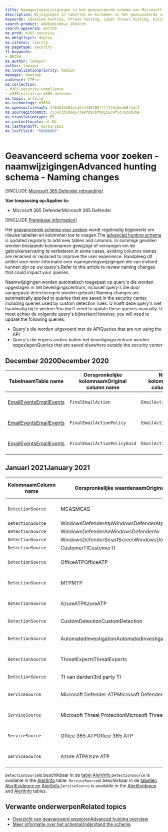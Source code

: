 ```yaml
---
title: Naamgevingswijzigingen in het geavanceerde schema van Microsoft 365 Defender voor zoeken
description: Wijzigingen in tabellen en kolommen in het geavanceerde schema voor zoeken bijhouden en bekijken
keywords: advanced hunting, threat hunting, cyber threat hunting, microsoft threat protection, microsoft 365, mtp, m365, search, query, telemetry, schema reference, kusto, table, data, naming changes, rename, Microsoft Threat Protection
search.product: eADQiWindows 10XVcnh
search.appverid: met150
ms.prod: m365-security
ms.mktglfcycl: deploy
ms.sitesec: library
ms.pagetype: security
f1.keywords:
- NOCSH
ms.author: lomayor
author: lomayor
ms.localizationpriority: medium
manager: dansimp
audience: ITPro
ms.collection:
- M365-security-compliance
- m365initiative-m365-defender
ms.topic: article
ms.technology: m365d
ms.openlocfilehash: 3f03543b03dca5fe426700ffff4f5c6edb8fa3c7
ms.sourcegitcommit: c550c1b5b9e67398fd95bfb0256c4f5c7930b2be
ms.translationtype: MT
ms.contentlocale: nl-NL
ms.lasthandoff: 02/01/2021
ms.locfileid: "50066867"
---
```

# <a name="advanced-hunting-schema---naming-changes"></a><span data-ttu-id="008e2-104">Geavanceerd schema voor zoeken - naamwijzigingen</span><span class="sxs-lookup"><span data-stu-id="008e2-104">Advanced hunting schema - Naming changes</span></span>

[!INCLUDE [Microsoft 365 Defender rebranding](../includes/microsoft-defender.md)]


<span data-ttu-id="008e2-105">**Van toepassing op:**</span><span class="sxs-lookup"><span data-stu-id="008e2-105">**Applies to:**</span></span>
- <span data-ttu-id="008e2-106">Microsoft 365 Defender</span><span class="sxs-lookup"><span data-stu-id="008e2-106">Microsoft 365 Defender</span></span>

[!INCLUDE [Prerelease information](../includes/prerelease.md)]

<span data-ttu-id="008e2-107">Het [geavanceerde schema voor zoeken](advanced-hunting-schema-tables.md) wordt regelmatig bijgewerkt om nieuwe tabellen en kolommen toe te voegen.</span><span class="sxs-lookup"><span data-stu-id="008e2-107">The [advanced hunting schema](advanced-hunting-schema-tables.md) is updated regularly to add new tables and columns.</span></span> <span data-ttu-id="008e2-108">In sommige gevallen worden bestaande kolomnamen gewijzigd of vervangen om de gebruikerservaring te verbeteren.</span><span class="sxs-lookup"><span data-stu-id="008e2-108">In some cases, existing columns names are renamed or replaced to improve the user experience.</span></span> <span data-ttu-id="008e2-109">Raadpleeg dit artikel voor meer informatie over naamgevingswijzigingen die van invloed kunnen zijn op uw query's.</span><span class="sxs-lookup"><span data-stu-id="008e2-109">Refer to this article to review naming changes that could impact your queries.</span></span>

<span data-ttu-id="008e2-110">Naamwijzigingen worden automatisch toegepast op query's die worden opgeslagen in het beveiligingscentrum, inclusief query's die door aangepaste detectieregels worden gebruikt.</span><span class="sxs-lookup"><span data-stu-id="008e2-110">Naming changes are automatically applied to queries that are saved in the security center, including queries used by custom detection rules.</span></span> <span data-ttu-id="008e2-111">U hoeft deze query's niet handmatig bij te werken.</span><span class="sxs-lookup"><span data-stu-id="008e2-111">You don't need to update these queries manually.</span></span> <span data-ttu-id="008e2-112">U moet echter de volgende query's bijwerken:</span><span class="sxs-lookup"><span data-stu-id="008e2-112">However, you will need to update the following queries:</span></span>
- <span data-ttu-id="008e2-113">Query's die worden uitgevoerd met de API</span><span class="sxs-lookup"><span data-stu-id="008e2-113">Queries that are run using the API</span></span>
- <span data-ttu-id="008e2-114">Query's die ergens anders buiten het beveiligingscentrum worden opgeslagen</span><span class="sxs-lookup"><span data-stu-id="008e2-114">Queries that are saved elsewhere outside the security center</span></span>

## <a name="december-2020"></a><span data-ttu-id="008e2-115">December 2020</span><span class="sxs-lookup"><span data-stu-id="008e2-115">December 2020</span></span>

| <span data-ttu-id="008e2-116">Tabelnaam</span><span class="sxs-lookup"><span data-stu-id="008e2-116">Table name</span></span> | <span data-ttu-id="008e2-117">Oorspronkelijke kolomnaam</span><span class="sxs-lookup"><span data-stu-id="008e2-117">Original column name</span></span> | <span data-ttu-id="008e2-118">Nieuwe kolomnaam</span><span class="sxs-lookup"><span data-stu-id="008e2-118">New column name</span></span> | <span data-ttu-id="008e2-119">Reden voor wijziging</span><span class="sxs-lookup"><span data-stu-id="008e2-119">Reason for change</span></span>
|--|--|--|--|
| [<span data-ttu-id="008e2-120">EmailEvents</span><span class="sxs-lookup"><span data-stu-id="008e2-120">EmailEvents</span></span>](advanced-hunting-emailevents-table.md) | `FinalEmailAction` | `EmailAction` | <span data-ttu-id="008e2-121">Feedback van klanten</span><span class="sxs-lookup"><span data-stu-id="008e2-121">Customer feedback</span></span> |
| [<span data-ttu-id="008e2-122">EmailEvents</span><span class="sxs-lookup"><span data-stu-id="008e2-122">EmailEvents</span></span>](advanced-hunting-emailevents-table.md) | `FinalEmailActionPolicy` | `EmailActionPolicy` | <span data-ttu-id="008e2-123">Feedback van klanten</span><span class="sxs-lookup"><span data-stu-id="008e2-123">Customer feedback</span></span> |
| [<span data-ttu-id="008e2-124">EmailEvents</span><span class="sxs-lookup"><span data-stu-id="008e2-124">EmailEvents</span></span>](advanced-hunting-emailevents-table.md) | `FinalEmailActionPolicyGuid` | `EmailActionPolicyGuid` | <span data-ttu-id="008e2-125">Feedback van klanten</span><span class="sxs-lookup"><span data-stu-id="008e2-125">Customer feedback</span></span> |

## <a name="january-2021"></a><span data-ttu-id="008e2-126">Januari 2021</span><span class="sxs-lookup"><span data-stu-id="008e2-126">January 2021</span></span>

| <span data-ttu-id="008e2-127">Kolomnaam</span><span class="sxs-lookup"><span data-stu-id="008e2-127">Column name</span></span> | <span data-ttu-id="008e2-128">Oorspronkelijke waardenaam</span><span class="sxs-lookup"><span data-stu-id="008e2-128">Original value name</span></span> | <span data-ttu-id="008e2-129">Nieuwe waardenaam</span><span class="sxs-lookup"><span data-stu-id="008e2-129">New value name</span></span> | <span data-ttu-id="008e2-130">Reden voor wijziging</span><span class="sxs-lookup"><span data-stu-id="008e2-130">Reason for change</span></span>
|--|--|--|--|
| `DetectionSource` | <span data-ttu-id="008e2-131">MCAS</span><span class="sxs-lookup"><span data-stu-id="008e2-131">MCAS</span></span> |    <span data-ttu-id="008e2-132">Microsoft Cloud App Security</span><span class="sxs-lookup"><span data-stu-id="008e2-132">Microsoft Cloud App Security</span></span> | <span data-ttu-id="008e2-133">Naamswijziging</span><span class="sxs-lookup"><span data-stu-id="008e2-133">Rebranding</span></span> |
| `DetectionSource` | <span data-ttu-id="008e2-134">WindowsDefenderAtp</span><span class="sxs-lookup"><span data-stu-id="008e2-134">WindowsDefenderAtp</span></span>|   <span data-ttu-id="008e2-135">EDR</span><span class="sxs-lookup"><span data-stu-id="008e2-135">EDR</span></span>| <span data-ttu-id="008e2-136">Naamswijziging</span><span class="sxs-lookup"><span data-stu-id="008e2-136">Rebranding</span></span> |
| `DetectionSource` | <span data-ttu-id="008e2-137">WindowsDefenderAv</span><span class="sxs-lookup"><span data-stu-id="008e2-137">WindowsDefenderAv</span></span> | <span data-ttu-id="008e2-138">Antivirussoftware</span><span class="sxs-lookup"><span data-stu-id="008e2-138">Antivirus</span></span> | <span data-ttu-id="008e2-139">Naamswijziging</span><span class="sxs-lookup"><span data-stu-id="008e2-139">Rebranding</span></span> |
| `DetectionSource` | <span data-ttu-id="008e2-140">WindowsDefenderSmartScreen</span><span class="sxs-lookup"><span data-stu-id="008e2-140">WindowsDefenderSmartScreen</span></span> |  <span data-ttu-id="008e2-141">SmartScreen</span><span class="sxs-lookup"><span data-stu-id="008e2-141">SmartScreen</span></span> | <span data-ttu-id="008e2-142">Naamswijziging</span><span class="sxs-lookup"><span data-stu-id="008e2-142">Rebranding</span></span> |
| `DetectionSource` | <span data-ttu-id="008e2-143">CustomerTI</span><span class="sxs-lookup"><span data-stu-id="008e2-143">CustomerTI</span></span> |  <span data-ttu-id="008e2-144">Aangepaste TI</span><span class="sxs-lookup"><span data-stu-id="008e2-144">Custom TI</span></span> | <span data-ttu-id="008e2-145">Naamswijziging</span><span class="sxs-lookup"><span data-stu-id="008e2-145">Rebranding</span></span> |
| `DetectionSource` | <span data-ttu-id="008e2-146">OfficeATP</span><span class="sxs-lookup"><span data-stu-id="008e2-146">OfficeATP</span></span> | <span data-ttu-id="008e2-147">Microsoft Defender voor Office 365</span><span class="sxs-lookup"><span data-stu-id="008e2-147">Microsoft Defender for Office 365</span></span> | <span data-ttu-id="008e2-148">Naamswijziging</span><span class="sxs-lookup"><span data-stu-id="008e2-148">Rebranding</span></span> |
| `DetectionSource` | <span data-ttu-id="008e2-149">MTP</span><span class="sxs-lookup"><span data-stu-id="008e2-149">MTP</span></span>   | <span data-ttu-id="008e2-150">Microsoft 365 Defender</span><span class="sxs-lookup"><span data-stu-id="008e2-150">Microsoft 365 Defender</span></span> | <span data-ttu-id="008e2-151">Naamswijziging</span><span class="sxs-lookup"><span data-stu-id="008e2-151">Rebranding</span></span> |
| `DetectionSource` | <span data-ttu-id="008e2-152">AzureATP</span><span class="sxs-lookup"><span data-stu-id="008e2-152">AzureATP</span></span> |    <span data-ttu-id="008e2-153">Microsoft Defender for Identity</span><span class="sxs-lookup"><span data-stu-id="008e2-153">Microsoft Defender for Identity</span></span> | <span data-ttu-id="008e2-154">Naamswijziging</span><span class="sxs-lookup"><span data-stu-id="008e2-154">Rebranding</span></span> |
| `DetectionSource` | <span data-ttu-id="008e2-155">CustomDetection</span><span class="sxs-lookup"><span data-stu-id="008e2-155">CustomDetection</span></span>   | <span data-ttu-id="008e2-156">Aangepaste detectie</span><span class="sxs-lookup"><span data-stu-id="008e2-156">Custom detection</span></span> | <span data-ttu-id="008e2-157">Naamswijziging</span><span class="sxs-lookup"><span data-stu-id="008e2-157">Rebranding</span></span> |
| `DetectionSource` | <span data-ttu-id="008e2-158">AutomatedInvestigation</span><span class="sxs-lookup"><span data-stu-id="008e2-158">AutomatedInvestigation</span></span> |<span data-ttu-id="008e2-159">Geautomatiseerd onderzoek</span><span class="sxs-lookup"><span data-stu-id="008e2-159">Automated investigation</span></span> | <span data-ttu-id="008e2-160">Naamswijziging</span><span class="sxs-lookup"><span data-stu-id="008e2-160">Rebranding</span></span> |
| `DetectionSource` | <span data-ttu-id="008e2-161">ThreatExperts</span><span class="sxs-lookup"><span data-stu-id="008e2-161">ThreatExperts</span></span> | <span data-ttu-id="008e2-162">Microsoft Threat Experts</span><span class="sxs-lookup"><span data-stu-id="008e2-162">Microsoft Threat Experts</span></span> | <span data-ttu-id="008e2-163">Naamswijziging</span><span class="sxs-lookup"><span data-stu-id="008e2-163">Rebranding</span></span> |
| `DetectionSource` | <span data-ttu-id="008e2-164">TI van derden</span><span class="sxs-lookup"><span data-stu-id="008e2-164">3rd party TI</span></span> | <span data-ttu-id="008e2-165">Sensoren van derden</span><span class="sxs-lookup"><span data-stu-id="008e2-165">3rd Party sensors</span></span> | <span data-ttu-id="008e2-166">Naamswijziging</span><span class="sxs-lookup"><span data-stu-id="008e2-166">Rebranding</span></span> |
| `ServiceSource` | <span data-ttu-id="008e2-167">Microsoft Defender ATP</span><span class="sxs-lookup"><span data-stu-id="008e2-167">Microsoft Defender ATP</span></span>| <span data-ttu-id="008e2-168">Microsoft Defender for Endpoint</span><span class="sxs-lookup"><span data-stu-id="008e2-168">Microsoft Defender for Endpoint</span></span> | <span data-ttu-id="008e2-169">Naamswijziging</span><span class="sxs-lookup"><span data-stu-id="008e2-169">Rebranding</span></span> |
|`ServiceSource` |<span data-ttu-id="008e2-170">Microsoft Threat Protection</span><span class="sxs-lookup"><span data-stu-id="008e2-170">Microsoft Threat Protection</span></span>   | <span data-ttu-id="008e2-171">Microsoft 365 Defender</span><span class="sxs-lookup"><span data-stu-id="008e2-171">Microsoft 365 Defender</span></span> | <span data-ttu-id="008e2-172">Naamswijziging</span><span class="sxs-lookup"><span data-stu-id="008e2-172">Rebranding</span></span> |
| `ServiceSource` | <span data-ttu-id="008e2-173">Office 365 ATP</span><span class="sxs-lookup"><span data-stu-id="008e2-173">Office 365 ATP</span></span>  |<span data-ttu-id="008e2-174">Microsoft Defender voor Office 365</span><span class="sxs-lookup"><span data-stu-id="008e2-174">Microsoft Defender for Office 365</span></span> | <span data-ttu-id="008e2-175">Naamswijziging</span><span class="sxs-lookup"><span data-stu-id="008e2-175">Rebranding</span></span> |
| `ServiceSource` |<span data-ttu-id="008e2-176">Azure ATP</span><span class="sxs-lookup"><span data-stu-id="008e2-176">Azure ATP</span></span>    |<span data-ttu-id="008e2-177">Microsoft Defender for Identity</span><span class="sxs-lookup"><span data-stu-id="008e2-177">Microsoft Defender for Identity</span></span> | <span data-ttu-id="008e2-178">Naamswijziging</span><span class="sxs-lookup"><span data-stu-id="008e2-178">Rebranding</span></span> |

<span data-ttu-id="008e2-179">`DetectionSource`is beschikbaar in de [tabel AlertInfo.](advanced-hunting-alertinfo-table.md)</span><span class="sxs-lookup"><span data-stu-id="008e2-179">`DetectionSource` is available in the [AlertInfo](advanced-hunting-alertinfo-table.md) table.</span></span> <span data-ttu-id="008e2-180">`ServiceSource`is beschikbaar in de [tabellen AlertEvidence en](advanced-hunting-alertevidence-table.md) [AlertInfo.](advanced-hunting-alertinfo-table.md)</span><span class="sxs-lookup"><span data-stu-id="008e2-180">`ServiceSource` is available in the [AlertEvidence](advanced-hunting-alertevidence-table.md) and [AlertInfo](advanced-hunting-alertinfo-table.md) tables.</span></span> 
## <a name="related-topics"></a><span data-ttu-id="008e2-181">Verwante onderwerpen</span><span class="sxs-lookup"><span data-stu-id="008e2-181">Related topics</span></span>
- [<span data-ttu-id="008e2-182">Overzicht van geavanceerd opsporen</span><span class="sxs-lookup"><span data-stu-id="008e2-182">Advanced hunting overview</span></span>](advanced-hunting-overview.md)
- [<span data-ttu-id="008e2-183">Meer informatie over het schema</span><span class="sxs-lookup"><span data-stu-id="008e2-183">Understand the schema</span></span>](advanced-hunting-schema-tables.md)